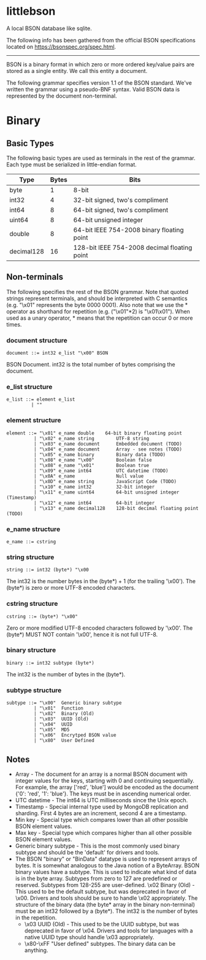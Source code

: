 # littlebson
A local BSON database like sqlite.

The following info has been gathered from the official BSON specifications located on https://bsonspec.org/spec.html.

---

BSON is a binary format in which zero or more ordered key/value pairs are stored as a single entity. We call this entity a document.

The following grammar specifies version 1.1 of the BSON standard. We've written the grammar using a pseudo-BNF syntax. Valid BSON data is represented by the document non-terminal.

# Binary
## Basic Types
The following basic types are used as terminals in the rest of the grammar. Each type must be serialized in little-endian format.

|Type|Bytes|Bits|
|----|-----|----|
|byte|1|8-bit|
|int32|4|32-bit signed, two's compliment|
|int64|8|64-bit signed, two's compliment|
|uint64|8|64-bit unsigned integer|
|double|8|64-bit IEEE 754-2008 binary floating point|
|decimal128|16|128-bit IEEE 754-2008 decimal floating point|

## Non-terminals
The following specifies the rest of the BSON grammar. Note that quoted strings represent terminals, and should be interpreted with C semantics (e.g. "\x01" represents the byte 0000 0001). Also note that we use the * operator as shorthand for repetition (e.g. ("\x01"*2) is "\x01\x01"). When used as a unary operator, * means that the repetition can occur 0 or more times.

### document structure

```
document ::= int32 e_list "\x00" BSON 
```
BSON Document. int32 is the total number of bytes comprising the document.

### e_list structure

```
e_list ::= element e_list
         | ""
```

### element structure
```
element ::= "\x01" e_name double    64-bit binary floating point
          | "\x02" e_name string        UTF-8 string
          | "\x03" e_name document      Embedded document (TODO)  
          | "\x04" e_name document      Array - see notes (TODO)
          | "\x05" e_name binary        Binary data (TODO)
          | "\x08" e_name "\x00"        Boolean false
          | "\x08" e_name "\x01"        Boolean true
          | "\x09" e_name int64         UTC datetime (TODO)
          | "\x0A" e_name               Null value
          | "\x0D" e_name string        JavaScript Code (TODO)
          | "\x10" e_name int32         32-bit integer
          | "\x11" e_name uint64        64-bit unsigned integer (Timestamp)
          | "\x12" e_name int64         64-bit integer
          | "\x13" e_name decimal128    128-bit decimal floating point (TODO)
```
### e_name structure
```
e_name ::= cstring
```


### string structure
```
string ::= int32 (byte*) "\x00   
```
The int32 is the number bytes in the (byte*) + 1 (for the trailing '\x00'). The (byte*) is zero or more UTF-8 encoded characters.

### cstring structure
```
cstring ::= (byte*) "\x00"
```
Zero or more modified UTF-8 encoded characters followed by '\x00'. The (byte*) MUST NOT contain '\x00', hence it is not full UTF-8.

### binary structure
```
binary ::= int32 subtype (byte*)
```
The int32 is the number of bytes in the (byte*).

### subtype structure
```
subtype ::= "\x00"  Generic binary subtype
          | "\x01"  Function
          | "\x02"  Binary (Old)
          | "\x03"  UUID (Old)
          | "\x04"  UUID
          | "\x05"  MD5
          | "\x06"  Encrytped BSON value
          | "\x80"  User Defined
```

## Notes

- Array - The document for an array is a normal BSON document with integer values for the keys, starting with 0 and continuing sequentially. For example, the array ['red', 'blue'] would be encoded as the document {'0': 'red', '1': 'blue'}. The keys must be in ascending numerical order.
- UTC datetime - The int64 is UTC milliseconds since the Unix epoch.
- Timestamp - Special internal type used by MongoDB replication and sharding. First 4 bytes are an increment, second 4 are a timestamp.
- Min key - Special type which compares lower than all other possible BSON element values.
- Max key - Special type which compares higher than all other possible BSON element values.
- Generic binary subtype - This is the most commonly used binary subtype and should be the 'default' for drivers and tools.
- The BSON "binary" or "BinData" datatype is used to represent arrays of bytes. It is somewhat analogous to the Java notion of a ByteArray. BSON binary values have a subtype. This is used to indicate what kind of data is in the byte array. Subtypes from zero to 127 are predefined or reserved. Subtypes from 128-255 are user-defined.
\x02 Binary (Old) - This used to be the default subtype, but was deprecated in favor of \x00. Drivers and tools should be sure to handle \x02 appropriately. The structure of the binary data (the byte* array in the binary non-terminal) must be an int32 followed by a (byte*). The int32 is the number of bytes in the repetition.
  - \x03 UUID (Old) - This used to be the UUID subtype, but was deprecated in favor of \x04. Drivers and tools for languages with a native UUID type should handle \x03 appropriately.
  - \x80-\xFF "User defined" subtypes. The binary data can be anything.